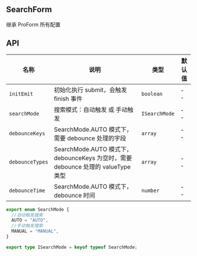 ## SearchForm

继承 ProForm 所有配置

## API

| 名称            | 说明                                                                             | 类型          | 默认值 |
| --------------- | -------------------------------------------------------------------------------- | ------------- | ------ |
| `initEmit`      | 初始化执行 submit，会触发 finish 事件                                            | `boolean`     | --     |
| `searchMode`    | 搜索模式：自动触发 或 手动触发                                                   | `ISearchMode` | --     |
| `debounceKeys`  | SearchMode.AUTO 模式下，需要 debounce 处理的字段                                 | `array`       | --     |
| `debounceTypes` | SearchMode.AUTO 模式下，debounceKeys 为空时，需要 debounce 处理的 valueType 类型 | `array`       | --     |
| `debounceTime`  | SearchMode.AUTO 模式下，debounce 时间                                            | `number`      | --     |

```ts
export enum SearchMode {
  //自动触发搜索
  AUTO = "AUTO",
  //手动触发搜索
  MANUAL = "MANUAL",
}

export type ISearchMode = keyof typeof SearchMode;
```
